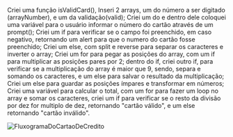 Criei uma função isValidCard(),
Inseri 2 arrays, um do número a ser digitado (arrayNumber), e um da validação(valid);
Criei um do e dentro dele coloquei uma variável para o usuário informar o número do cartão através de um prompt();
Criei um if para verificar se o campo foi preenchido, em caso negativo, retornando um alert para que o numero do cartão fosse preenchido;
Criei um else, com split e reverse para separar os caracteres e inverter o array;
Criei um for para pegar as posições do array, com um if para multiplicar as posições pares por 2; dentro do if, criei outro if, para verificar se a multiplicação do array é maior que 9, sendo, separa e somando os caracteres, e um else para salvar o resultado da multiplicação;
Criei um else para guardar as posições ímpares e transformar em números;
Criei uma variável para calcular o total, com um for para fazer um loop no array e somar os caracteres, criei um if para verificar se o resto da divisão por dez for multiplo de dez, retornando "cartão válido", e um else retornando "cartão inválido".

![FluxogramaDoCartaoDeCredito](FluxogramadoCartãodeCredito.jpeg)


